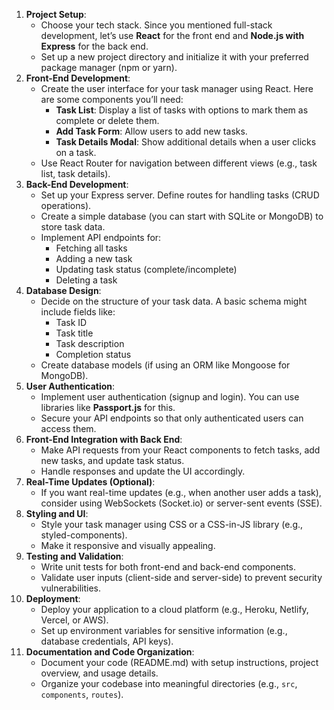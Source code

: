 1. **Project Setup**:
    - Choose your tech stack. Since you mentioned full-stack development, let’s use **React** for the front end and **Node.js with Express** for the back end.
    - Set up a new project directory and initialize it with your preferred package manager (npm or yarn).
2. **Front-End Development**:
    - Create the user interface for your task manager using React. Here are some components you’ll need:
        - **Task List**: Display a list of tasks with options to mark them as complete or delete them.
        - **Add Task Form**: Allow users to add new tasks.
        - **Task Details Modal**: Show additional details when a user clicks on a task.
    - Use React Router for navigation between different views (e.g., task list, task details).
3. **Back-End Development**:
    - Set up your Express server. Define routes for handling tasks (CRUD operations).
    - Create a simple database (you can start with SQLite or MongoDB) to store task data.
    - Implement API endpoints for:
        - Fetching all tasks
        - Adding a new task
        - Updating task status (complete/incomplete)
        - Deleting a task
4. **Database Design**:
    - Decide on the structure of your task data. A basic schema might include fields like:
        - Task ID
        - Task title
        - Task description
        - Completion status
    - Create database models (if using an ORM like Mongoose for MongoDB).
5. **User Authentication**:
    - Implement user authentication (signup and login). You can use libraries like **Passport.js** for this.
    - Secure your API endpoints so that only authenticated users can access them.
6. **Front-End Integration with Back End**:
    - Make API requests from your React components to fetch tasks, add new tasks, and update task status.
    - Handle responses and update the UI accordingly.
7. **Real-Time Updates (Optional)**:
    - If you want real-time updates (e.g., when another user adds a task), consider using WebSockets (Socket.io) or server-sent events (SSE).
8. **Styling and UI**:
    - Style your task manager using CSS or a CSS-in-JS library (e.g., styled-components).
    - Make it responsive and visually appealing.
9. **Testing and Validation**:
    - Write unit tests for both front-end and back-end components.
    - Validate user inputs (client-side and server-side) to prevent security vulnerabilities.
10. **Deployment**:
    - Deploy your application to a cloud platform (e.g., Heroku, Netlify, Vercel, or AWS).
    - Set up environment variables for sensitive information (e.g., database credentials, API keys).
11. **Documentation and Code Organization**:
    - Document your code (README.md) with setup instructions, project overview, and usage details.
    - Organize your codebase into meaningful directories (e.g., `src`, `components`, `routes`).